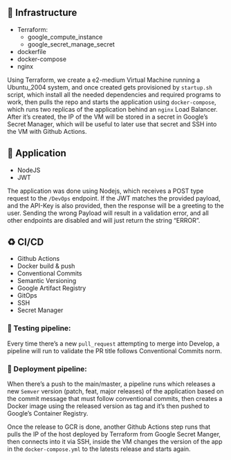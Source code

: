 ## 🏢 Infrastructure
- Terraform:
    * google_compute_instance
    * google_secret_manage_secret
- dockerfile
- docker-compose
- nginx

Using Terraform, we create a e2-medium Virtual Machine running a Ubuntu_2004 system, and once created gets provisioned by `startup.sh` script, which install all the needed dependencies and required programs to work, then pulls the repo and starts the application using `docker-compose`, which runs two replicas of the application behind an `nginx` Load Balancer. After it’s created, the IP of the VM will be stored in a secret in Google’s Secret Manager, which will be useful to later use that secret and SSH into the VM with Github Actions.


## 📝 Application
- NodeJS
- JWT

The application was done using Nodejs, which receives a POST type request to the `/DevOps` endpoint. If the JWT matches the provided payload, and the API-Key is also provided, then the response will be a greeting to the user. Sending the wrong Payload will result in a validation error, and all other endpoints are disabled and will just return the string “ERROR”.

## ♻️ CI/CD
- Github Actions
- Docker build & push
- Conventional Commits
- Semantic Versioning
- Google Artifact Registry
- GitOps
- SSH
- Secret Manager



### 🧪 Testing pipeline:

Every time there’s a new `pull_request` attempting to merge into Develop, a pipeline will run to validate the PR title follows Conventional Commits norm.

### 🚀 Deployment pipeline:
When there’s a push to the main/master, a pipeline runs which releases a new `Semver` version (patch, feat, major releases) of the application based on the commit message that must follow conventional commits, then creates a Docker image using the released version as tag and it’s then pushed to Google’s Container Registry.

Once the release to GCR is done, another Github Actions step runs that pulls the IP of the host deployed by Terraform from Google Secret Manger, then connects into it via SSH, inside the VM changes the version of the app in the `docker-compose.yml` to the latests release and starts again.
